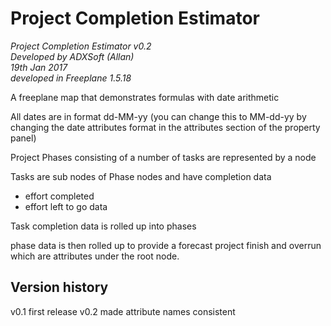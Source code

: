 # Project Completion Estimator
*Project Completion Estimator v0.2<br>
Developed by ADXSoft (Allan)<br>
19th Jan 2017<br>
developed in Freeplane 1.5.18*

A freeplane map that demonstrates formulas with date arithmetic

All dates are in format dd-MM-yy
(you can change this to MM-dd-yy by changing the date attributes 
 format in the attributes section of the property panel)

Project Phases consisting of a number of tasks are
represented by a node

Tasks are sub nodes of Phase nodes and have completion data
 - effort completed
 - effort left to go data

Task completion data is rolled up into phases

phase data is then rolled up to provide a forecast project
finish and overrun which are attributes under the root node.

## Version history
v0.1 first release
v0.2 made attribute names consistent
